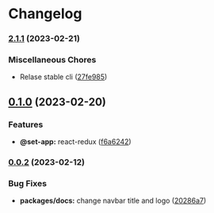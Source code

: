 # Changelog

### [2.1.1](https://www.github.com/Frankeo/set-app/compare/docs-v0.1.0...docs-v2.1.1) (2023-02-21)


### Miscellaneous Chores

* Relase stable cli ([27fe985](https://www.github.com/Frankeo/set-app/commit/27fe9859b24dbd50f40a23782e51511973f16ecf))

## [0.1.0](https://www.github.com/Frankeo/set-app/compare/docs-v0.0.2...docs-v0.1.0) (2023-02-20)


### Features

* **@set-app:** react-redux ([f6a6242](https://www.github.com/Frankeo/set-app/commit/f6a6242ba7a5006807994bbf798b6e51561ac4c7))

### [0.0.2](https://www.github.com/Frankeo/set-app/compare/docs-v0.0.1...docs-v0.0.2) (2023-02-12)


### Bug Fixes

* **packages/docs:** change navbar title and logo ([20286a7](https://www.github.com/Frankeo/set-app/commit/20286a703cc618fcf6975e04ae1ea443b41dfbae))
